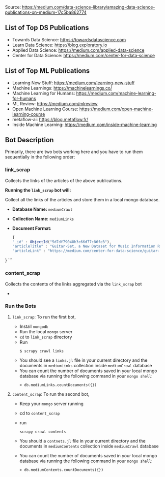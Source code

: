 Source: https://medium.com/data-science-library/amazing-data-science-publications-on-medium-17c5ba862774

## List of Top DS Publications
* Towards Data Science: https://towardsdatascience.com
* Learn Data Science: https://blog.exploratory.io
* Applied Data Science: https://medium.com/applied-data-science
* Center for Data Science: https://medium.com/center-for-data-science


## List of Top ML Publications
* Learning New Stuff: https://medium.com/learning-new-stuff
* Machine Learnings: https://machinelearnings.co/
* Machine Learning for Humans: https://medium.com/machine-learning-for-humans
* ML Review: https://medium.com/mlreview
* Open Machine Learning Course: https://medium.com/open-machine-learning-course
* metaflow-ai: https://blog.metaflow.fr/
* Inside Machine Learning: https://medium.com/inside-machine-learning

## Bot Description

Primarily, there are two bots working here and you have to run them sequentially in the following order:

### link_scrap 
Collects the links of the articles of the above publications. 

**Running the `link_scrap` bot will:**

Collect all the links of the articles and store them in a local mongo database.

  - **Database Name:** `mediumCrawl`
  - **Collection Name:** `mediumLinks`
  - **Document Format:** 

    ```js
    {
	"_id" : ObjectId("5d7df79048b3c66d77c86fe3"),
	"articleTitle" : "Guitar-Set, a New Dataset for Music Information Retrieval",
	"articleLink" : "https://medium.com/center-for-data-science/guitar-set-a-new-dataset-for-music-information-retrieval-41b7861a87d7?source=collection_archive---------0-----------------------"
}
    ```

### content_scrap
Collects the contents of the links aggregated via the `link_scrap` bot

* 


### Run the Bots

1. `link_scrap`:
To run the first bot,
    * Install `mongodb`
    * Run the local `mongo` server
    * `cd` to `link_scrap` directory
    * Run 
      ```
      $ scrapy crawl links
      ```
    * You should see a `links.jl` file in your current directory and the documents in `mediumLinks` collection inside `mediumCrawl` database
    * You can count the number of documents saved in your local mongo database via running the following command in your `mongo shell`:
        ```
        > db.mediumLinks.countDocuments({})
        ```

2. `content_scrap`:
To run the second bot, 
   * Keep your `mongo` server running
   * cd to `content_scrap`
   * run 
      ```
      scrapy crawl contents
      ``` 
    * You should a `contnets.jl` file in your current directory and the documents in `mediumContents` collection inside `mediumCrawl` database

    * You can count the number of documents saved in your local mongo database via running the following command in your `mongo shell`:
        ```
        > db.mediumContents.countDocuments({})
        ```
